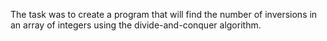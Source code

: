 The task was to create a program that will find the number of inversions in an array of integers using the divide-and-conquer algorithm.
